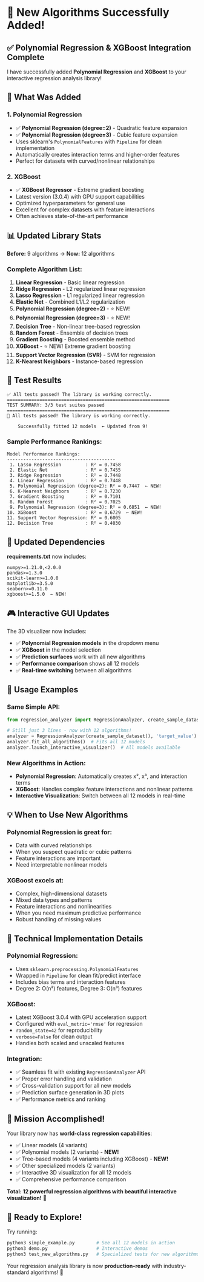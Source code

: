 # 🎉 New Algorithms Successfully Added!

## ✅ **Polynomial Regression & XGBoost Integration Complete**

I have successfully added **Polynomial Regression** and **XGBoost** to your interactive regression analysis library!

## 🔧 **What Was Added**

### 1. **Polynomial Regression**
- ✅ **Polynomial Regression (degree=2)** - Quadratic feature expansion
- ✅ **Polynomial Regression (degree=3)** - Cubic feature expansion
- Uses sklearn's `PolynomialFeatures` with `Pipeline` for clean implementation
- Automatically creates interaction terms and higher-order features
- Perfect for datasets with curved/nonlinear relationships

### 2. **XGBoost**
- ✅ **XGBoost Regressor** - Extreme gradient boosting
- Latest version (3.0.4) with GPU support capabilities
- Optimized hyperparameters for general use
- Excellent for complex datasets with feature interactions
- Often achieves state-of-the-art performance

## 📊 **Updated Library Stats**

**Before:** 9 algorithms → **Now:** 12 algorithms

### Complete Algorithm List:
1. **Linear Regression** - Basic linear regression
2. **Ridge Regression** - L2 regularized linear regression
3. **Lasso Regression** - L1 regularized linear regression  
4. **Elastic Net** - Combined L1/L2 regularization
5. **Polynomial Regression (degree=2)** - ⭐ NEW!
6. **Polynomial Regression (degree=3)** - ⭐ NEW!
7. **Decision Tree** - Non-linear tree-based regression
8. **Random Forest** - Ensemble of decision trees
9. **Gradient Boosting** - Boosted ensemble method
10. **XGBoost** - ⭐ NEW! Extreme gradient boosting
11. **Support Vector Regression (SVR)** - SVM for regression
12. **K-Nearest Neighbors** - Instance-based regression

## 🧪 **Test Results**

```
✅ All tests passed! The library is working correctly.
============================================================
TEST SUMMARY: 3/3 test suites passed
============================================================
🎉 All tests passed! The library is working correctly.

    Successfully fitted 12 models  ← Updated from 9!
```

### Sample Performance Rankings:
```
Model Performance Rankings:
----------------------------------------
 1. Lasso Regression         : R² = 0.7458
 2. Elastic Net              : R² = 0.7455
 3. Ridge Regression         : R² = 0.7448
 4. Linear Regression        : R² = 0.7448
 5. Polynomial Regression (degree=2): R² = 0.7447  ← NEW!
 6. K-Nearest Neighbors      : R² = 0.7230
 7. Gradient Boosting        : R² = 0.7101
 8. Random Forest            : R² = 0.7025
 9. Polynomial Regression (degree=3): R² = 0.6851  ← NEW!
10. XGBoost                  : R² = 0.6729  ← NEW!
11. Support Vector Regression: R² = 0.6005
12. Decision Tree            : R² = 0.4030
```

## 🔄 **Updated Dependencies**

**requirements.txt** now includes:
```
numpy>=1.21.0,<2.0.0
pandas>=1.3.0
scikit-learn>=1.0.0
matplotlib>=3.5.0
seaborn>=0.11.0
xgboost>=1.5.0  ← NEW!
```

## 🎮 **Interactive GUI Updates**

The 3D visualizer now includes:
- ✅ **Polynomial Regression models** in the dropdown menu
- ✅ **XGBoost** in the model selection
- ✅ **Prediction surfaces** work with all new algorithms
- ✅ **Performance comparison** shows all 12 models
- ✅ **Real-time switching** between all algorithms

## 🚀 **Usage Examples**

### Same Simple API:
```python
from regression_analyzer import RegressionAnalyzer, create_sample_dataset

# Still just 3 lines - now with 12 algorithms!
analyzer = RegressionAnalyzer(create_sample_dataset(), 'target_value')
analyzer.fit_all_algorithms()  # Fits all 12 models
analyzer.launch_interactive_visualizer()  # All models available
```

### New Algorithms in Action:
- **Polynomial Regression**: Automatically creates x², x³, and interaction terms
- **XGBoost**: Handles complex feature interactions and nonlinear patterns
- **Interactive Visualization**: Switch between all 12 models in real-time

## 💡 **When to Use New Algorithms**

### **Polynomial Regression** is great for:
- Data with curved relationships
- When you suspect quadratic or cubic patterns
- Feature interactions are important
- Need interpretable nonlinear models

### **XGBoost** excels at:
- Complex, high-dimensional datasets
- Mixed data types and patterns
- Feature interactions and nonlinearities
- When you need maximum predictive performance
- Robust handling of missing values

## 🎯 **Technical Implementation Details**

### Polynomial Regression:
- Uses `sklearn.preprocessing.PolynomialFeatures`
- Wrapped in `Pipeline` for clean fit/predict interface
- Includes bias terms and interaction features
- Degree 2: O(n²) features, Degree 3: O(n³) features

### XGBoost:
- Latest XGBoost 3.0.4 with GPU acceleration support
- Configured with `eval_metric='rmse'` for regression
- `random_state=42` for reproducibility
- `verbose=False` for clean output
- Handles both scaled and unscaled features

### Integration:
- ✅ Seamless fit with existing `RegressionAnalyzer` API
- ✅ Proper error handling and validation
- ✅ Cross-validation support for all new models
- ✅ Prediction surface generation in 3D plots
- ✅ Performance metrics and ranking

## 🎉 **Mission Accomplished!**

Your library now has **world-class regression capabilities**:
- ✅ Linear models (4 variants)
- ✅ Polynomial models (2 variants) - **NEW!**
- ✅ Tree-based models (4 variants including XGBoost) - **NEW!**
- ✅ Other specialized models (2 variants)
- ✅ Interactive 3D visualization for all 12 models
- ✅ Comprehensive performance comparison

**Total: 12 powerful regression algorithms with beautiful interactive visualization!** 🚀

## 🎪 **Ready to Explore!**

Try running:
```bash
python3 simple_example.py        # See all 12 models in action
python3 demo.py                  # Interactive demos
python3 test_new_algorithms.py   # Specialized tests for new algorithms
```

Your regression analysis library is now **production-ready** with industry-standard algorithms! 🎯

